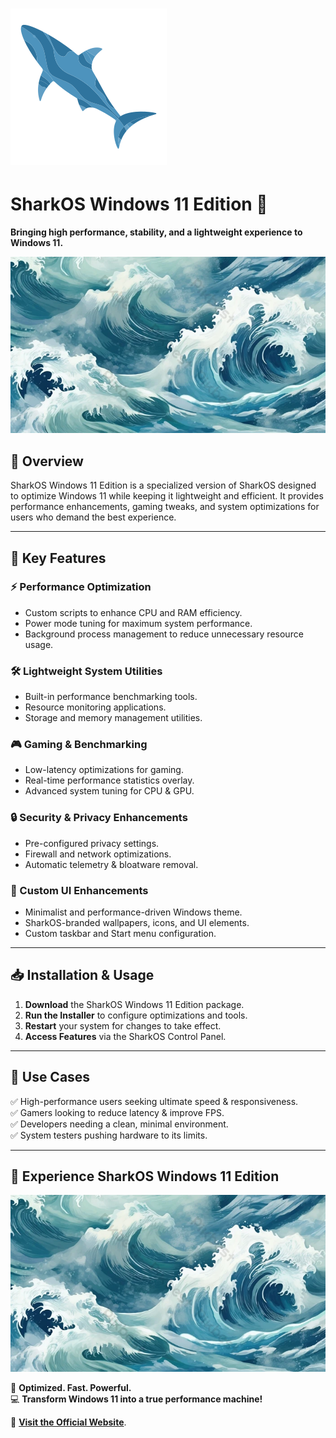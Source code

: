 # ![SharkOS Logo](shark.png)

# SharkOS Windows 11 Edition 🌊

**Bringing high performance, stability, and a lightweight experience to Windows 11.**

![Background](bacgnd.webp)

## 🌟 Overview
SharkOS Windows 11 Edition is a specialized version of SharkOS designed to optimize Windows 11 while keeping it lightweight and efficient. It provides performance enhancements, gaming tweaks, and system optimizations for users who demand the best experience.

---

## 🚀 Key Features

### ⚡ Performance Optimization
- Custom scripts to enhance CPU and RAM efficiency.
- Power mode tuning for maximum system performance.
- Background process management to reduce unnecessary resource usage.

### 🛠️ Lightweight System Utilities
- Built-in performance benchmarking tools.
- Resource monitoring applications.
- Storage and memory management utilities.

### 🎮 Gaming & Benchmarking
- Low-latency optimizations for gaming.
- Real-time performance statistics overlay.
- Advanced system tuning for CPU & GPU.

### 🔒 Security & Privacy Enhancements
- Pre-configured privacy settings.
- Firewall and network optimizations.
- Automatic telemetry & bloatware removal.

### 🎨 Custom UI Enhancements
- Minimalist and performance-driven Windows theme.
- SharkOS-branded wallpapers, icons, and UI elements.
- Custom taskbar and Start menu configuration.

---

## 📥 Installation & Usage
1. **Download** the SharkOS Windows 11 Edition package.
2. **Run the Installer** to configure optimizations and tools.
3. **Restart** your system for changes to take effect.
4. **Access Features** via the SharkOS Control Panel.

---

## 🎯 Use Cases
✅ High-performance users seeking ultimate speed & responsiveness.  
✅ Gamers looking to reduce latency & improve FPS.  
✅ Developers needing a clean, minimal environment.  
✅ System testers pushing hardware to its limits.  

---

## 🌊 Experience SharkOS Windows 11 Edition
![Live Preview](bacgnd.webp)

🚀 **Optimized. Fast. Powerful.**  
💻 **Transform Windows 11 into a true performance machine!**

📌 **[Visit the Official Website](#)**.
